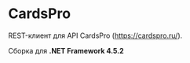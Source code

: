 # CardsPro
REST-клиент для API CardsPro (https://cardspro.ru/).

Сборка для **.NET Framework 4.5.2**
